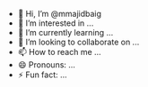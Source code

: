 - 👋 Hi, I’m @mmajidbaig
- 👀 I’m interested in ...
- 🌱 I’m currently learning ...
- 💞️ I’m looking to collaborate on ...
- 📫 How to reach me ...
- 😄 Pronouns: ...
- ⚡ Fun fact: ...

<!---
mmajidbaig/mmajidbaig is a ✨ special ✨ repository because its `README.md` (this file) appears on your GitHub profile.
You can click the Preview link to take a look at your changes.
--->
